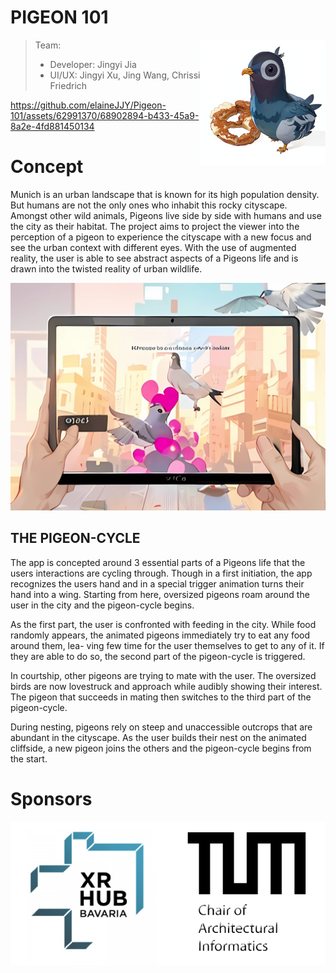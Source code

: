 # PIGEON 101

> Team: <img align="right" src="./logo1.png" height="200" />
>
> - Developer: Jingyi Jia
> - UI/UX: Jingyi Xu, Jing Wang, Chrissi Friedrich


https://github.com/elaineJJY/Pigeon-101/assets/62991370/68902894-b433-45a9-8a2e-4fd881450134


# Concept

Munich is an urban landscape that is known for its high population density. But humans are not the only ones who inhabit this rocky cityscape. Amongst other wild animals, Pigeons live side by side with humans and use the city as their habitat. The project aims to project the viewer into the perception of a pigeon to experience the cityscape with a new focus and see the urban context with different eyes. With the use of augmented reality, the user is able to see abstract aspects of a Pigeons life and is drawn into the twisted reality of urban wildlife.

![1688684627196 (1)](1688684627196%20(1).jpg)

## THE PIGEON-CYCLE

The app is concepted around 3 essential parts of a Pigeons life that the users interactions are cycling through. Though in a first initiation, the app recognizes the users hand and in a special trigger animation turns their hand into a wing. Starting from here, oversized pigeons roam around the user in the city and the pigeon-cycle begins.

As the first part, the user is confronted with feeding in the city. While food randomly appears, the animated pigeons immediately try to eat any food around them, lea- ving few time for the user themselves to get to any of it. If they are able to do so, the second part of the pigeon-cycle is triggered.

In courtship, other pigeons are trying to mate with the user. The oversized birds are now lovestruck and approach while audibly showing their interest. The pigeon that succeeds in mating then switches to the third part of the pigeon-cycle.

During nesting, pigeons rely on steep and unaccessible outcrops that are abundant in the cityscape. As the user builds their nest on the animated cliffside, a new pigeon joins the others and the pigeon-cycle begins from the start.



# Sponsors

![Sponsors](./Sponsors.png)
